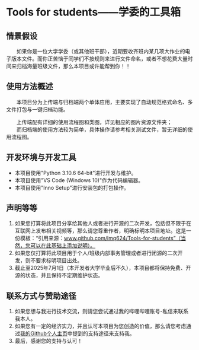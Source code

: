 # Tools for students——学委的工具箱
## 情景假设
<p>&emsp;&emsp;如果你是一位大学学委（或其他班干部），近期要收齐班内某几项大作业的电子版本文件。而你正苦恼于同学们不按规则来进行文件命名，或者不想花费大量时间来归档海量班级文件，那么本项目或许能帮到你！！</p>

## 使用方法概述
<p>&emsp;&emsp;本项目分为上传端与归档端两个单体应用，主要实现了自动规范格式命名、多文件打包与一键归档功能。</p>
<p>&emsp;&emsp;上传端配有详细的使用流程图和类图，详见相应的图片资源文件夹；<br>&emsp;&emsp;而归档端的使用方法较为简单，具体操作请参考相关测试文件，暂无详细的使用流程图。</p>

## 开发环境与开发工具
* 本项目使用"Python 3.10.6 64-bit"进行开发与维护。
* 本项目使用"VS Code (Windows 10)"作为代码编辑器。
* 本项目使用"Inno Setup"进行安装包的打包操作。

## 声明等等
1. 如果您打算将此项目分享给其他人或者进行开源的二次开发，包括但不限于在互联网上发布相关视频等，那么请您尊重作者，明确标明本项目地址。这是一份模板：“引用来源：www.github.com/lmq624/Tools-for-students”（当然，您可以在此基础上添加说明）。
2. 如果您仅打算将此项目用于个人/班级内部事务管理或者进行闭源的二次开发，则不要求标明项目出处。
3. 截止至2025年7月1日（本开发者大学毕业后不久），本项目都将保持免费、开源的状态，并且保持不定期维护状态。

## 联系方式与赞助途径
1. 如果您想与我进行技术交流，则请您尝试通过我的哔哩哔哩账号-私信来联系我本人。
2. 如果您有一定的经济实力，并且认可本项目为您创造的价值，那么请您考虑通过<a href='https://lmq624.github.io/' target='_blank'>我的Github个人主页</a>中提到的支持途径来支持我。
3. 最后，感谢您的支持与认可！
